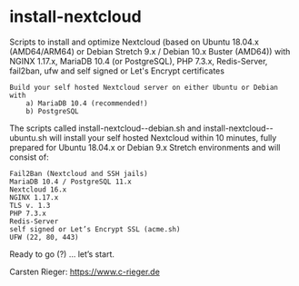 # install-nextcloud
Scripts to install and optimize Nextcloud (based on Ubuntu 18.04.x (AMD64/ARM64) or Debian Stretch 9.x / Debian 10.x Buster (AMD64)) with NGINX 1.17.x, MariaDB 10.4 (or PostgreSQL), PHP 7.3.x, Redis-Server, fail2ban, ufw and self signed or Let's Encrypt certificates

    Build your self hosted Nextcloud server on either Ubuntu or Debian with
        a) MariaDB 10.4 (recommended!)
        b) PostgreSQL
    
The scripts called install-nextcloud-<database>-debian.sh and install-nextcloud-<database>-ubuntu.sh will install your self hosted Nextcloud within 10 minutes, fully prepared for Ubuntu 18.04.x or Debian 9.x Stretch environments and will consist of:

    Fail2Ban (Nextcloud and SSH jails)
    MariaDB 10.4 / PostgreSQL 11.x
    Nextcloud 16.x
    NGINX 1.17.x
    TLS v. 1.3
    PHP 7.3.x
    Redis-Server
    self signed or Let’s Encrypt SSL (acme.sh)
    UFW (22, 80, 443)

Ready to go (?) … let’s start.

Carsten Rieger: https://www.c-rieger.de
